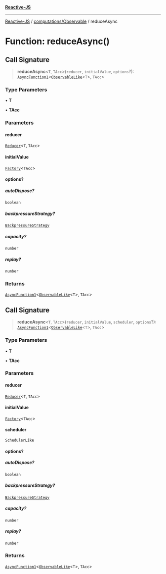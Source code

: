 [**Reactive-JS**](../../../README.md)

***

[Reactive-JS](../../../README.md) / [computations/Observable](../README.md) / reduceAsync

# Function: reduceAsync()

## Call Signature

> **reduceAsync**\<`T`, `TAcc`\>(`reducer`, `initialValue`, `options`?): [`AsyncFunction1`](../../../functions/type-aliases/AsyncFunction1.md)\<[`ObservableLike`](../../interfaces/ObservableLike.md)\<`T`\>, `TAcc`\>

### Type Parameters

• **T**

• **TAcc**

### Parameters

#### reducer

[`Reducer`](../../../functions/type-aliases/Reducer.md)\<`T`, `TAcc`\>

#### initialValue

[`Factory`](../../../functions/type-aliases/Factory.md)\<`TAcc`\>

#### options?

##### autoDispose?

`boolean`

##### backpressureStrategy?

[`BackpressureStrategy`](../../../utils/type-aliases/BackpressureStrategy.md)

##### capacity?

`number`

##### replay?

`number`

### Returns

[`AsyncFunction1`](../../../functions/type-aliases/AsyncFunction1.md)\<[`ObservableLike`](../../interfaces/ObservableLike.md)\<`T`\>, `TAcc`\>

## Call Signature

> **reduceAsync**\<`T`, `TAcc`\>(`reducer`, `initialValue`, `scheduler`, `options`?): [`AsyncFunction1`](../../../functions/type-aliases/AsyncFunction1.md)\<[`ObservableLike`](../../interfaces/ObservableLike.md)\<`T`\>, `TAcc`\>

### Type Parameters

• **T**

• **TAcc**

### Parameters

#### reducer

[`Reducer`](../../../functions/type-aliases/Reducer.md)\<`T`, `TAcc`\>

#### initialValue

[`Factory`](../../../functions/type-aliases/Factory.md)\<`TAcc`\>

#### scheduler

[`SchedulerLike`](../../../utils/interfaces/SchedulerLike.md)

#### options?

##### autoDispose?

`boolean`

##### backpressureStrategy?

[`BackpressureStrategy`](../../../utils/type-aliases/BackpressureStrategy.md)

##### capacity?

`number`

##### replay?

`number`

### Returns

[`AsyncFunction1`](../../../functions/type-aliases/AsyncFunction1.md)\<[`ObservableLike`](../../interfaces/ObservableLike.md)\<`T`\>, `TAcc`\>
